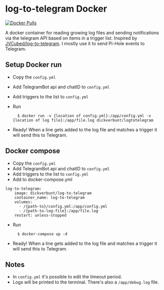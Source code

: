 # log-to-telegram Docker
<a href="https://hub.docker.com/r/dickverbunt/log-to-telegram" target="_blank" title="log-to-telegram docker hub">
  <img src="https://img.shields.io/docker/pulls/dickverbunt/log-to-telegram" alt="Docker Pulls"/>
</a>

A docker container for reading growing log files and sending notifications via the telegram API based on items in a trigger list.
Inspired by [JVCubed/log-to-telegram](https://github.com/JVCubed/log-to-telegram/). I mostly use it to send Pi-Hole events to Telegram.

## Setup Docker run
- Copy the `config.yml`
- Add TelegramBot api and chatID to `config.yml`
- Add triggers to the list to `config.yml`
- Run

        $ docker run -v {location of config.yml}:/app/config.yml -v {location of log file}:/app/file.log dickverbunt/logtotelegram

- Ready! When a line gets added to the log file and matches a trigger it will send this to Telegram.

## Docker compose
- Copy the `config.yml`
- Add TelegramBot api and chatID to `config.yml`
- Add triggers to the list to `config.yml`
- Add to docker-compose.yml
```
log-to-telegram:
    image: dickverbunt/log-to-telegram
    container_name: log-to-telegram
    volumes:
      - /{path-to}/config.yml:/app/config.yml
      - /{path-to-log-file}:/app/file.log
    restart: unless-stopped
```
- Run

        $ docker-compose up -d

- Ready! When a line gets added to the log file and matches a trigger it will send this to Telegram.

## Notes

- In `config.yml` it's possible to edit the timeout period.
- Logs will be printed to the terminal. There's also a `/app/debug.log` file.
